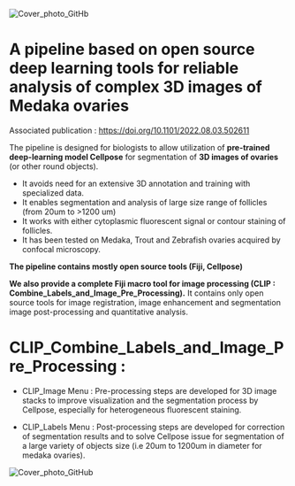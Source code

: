 ![Cover_photo_GitHb](https://user-images.githubusercontent.com/79197303/208967141-67cd922e-c4d5-476e-98f8-f6c60870df0e.png)


# A pipeline based on open source deep learning tools for reliable analysis of complex 3D images of Medaka ovaries

Associated publication : https://doi.org/10.1101/2022.08.03.502611



The pipeline is designed for biologists to allow utilization of <b>pre-trained deep-learning model Cellpose</b> for segmentation of <b>3D images of ovaries</b> (or other round objects).

- It avoids need for an extensive 3D annotation and training with specialized data.
- It enables segmentation and analysis of large size range of follicles (from 20um to >1200 um)
- It works with either cytoplasmic fluorescent signal or contour staining of follicles.
- It has been tested on Medaka, Trout and Zebrafish ovaries acquired by confocal microscopy.


<b>The pipeline contains mostly open source tools (Fiji, Cellpose)
  
  We also provide a complete Fiji macro tool for image processing (CLIP : Combine_Labels_and_Image_Pre_Processing).</b> It contains only open source tools for image registration, image enhancement and segmentation image post-processing and quantitative analysis.
 
 

# CLIP_Combine_Labels_and_Image_Pre_Processing :

   - CLIP_Image Menu : Pre-processing steps are developed for 3D image stacks to improve visualization and the segmentation process by Cellpose, especially for heterogeneous fluorescent staining. 

  - CLIP_Labels Menu : Post-processing steps are developed for correction of segmentation results and to solve Cellpose issue for segmentation of a large variety of objects size (i.e 20um to 1200um in diameter for medaka ovaries). 





![Cover_photo_GitHub](https://user-images.githubusercontent.com/79197303/208967238-196c27d2-482f-4c49-9421-57921ff9d63c.png)



